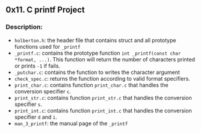 ## 0x11. C printf Project

### Description:
- `holberton.h`: the header file that contains struct and all prototype functions used for `_printf`
- `_printf.c`: contains the prototype function `int _printf(const char *format, ...)`. This function will return the number of characters printed or prints `-1` if fails.
- `_putchar.c`: contains the function to writes the character argument
- `check_spec.c`: returns the function according to valid format specifiers.
- `print_char.c`: contains function `print_char.c` that handles the conversion specifier `c`.
- `print_str.c`: contains function `print_str.c` that handles the conversion specifier `s`. 
- `print_int.c`: contains function `print_int.c` that handles the conversion specifier `d` and `i`.
- `man_3_printf`: the manual page of the `_printf`
